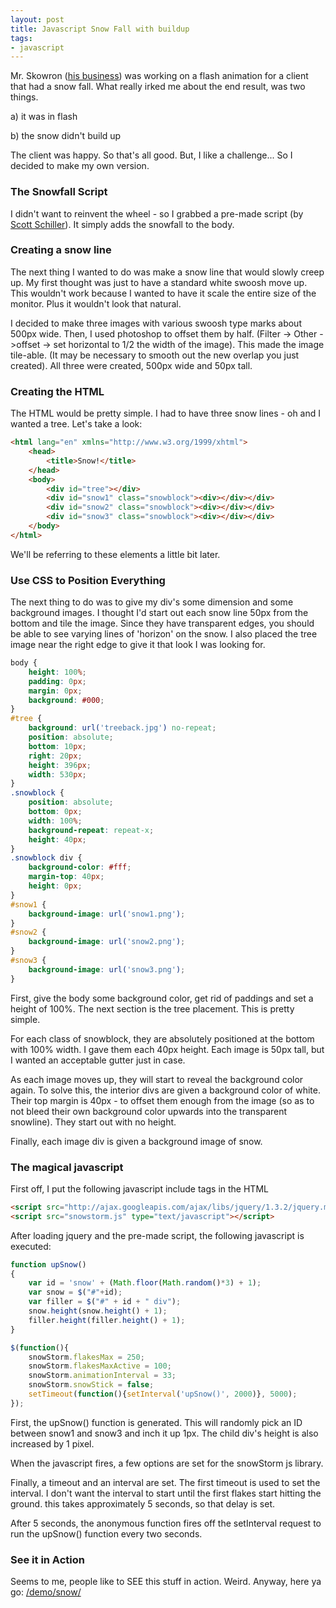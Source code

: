 ```yaml
---
layout: post
title: Javascript Snow Fall with buildup
tags:
- javascript
---
```

Mr. Skowron ([his business](http://markskowrondesign.com)) was working on a flash animation for a client that had a snow fall.  What really irked me about the end result, was two things.

a) it was in flash

b) the snow didn't build up

The client was happy.  So that's all good.  But, I like a challenge... So I decided to make my own version.

### The Snowfall Script

I didn't want to reinvent the wheel - so I grabbed a pre-made script (by [Scott Schiller](http://schillmania.co)).  It simply adds the snowfall to the body.

### Creating a snow line

The next thing I wanted to do was make a snow line that would slowly creep up.  My first thought was just to have a standard white swoosh move up.  This wouldn't work because I wanted to have it scale the entire size of the monitor. Plus it wouldn't look that natural.

I decided to make three images with various swoosh type marks about 500px wide.  Then, I used photoshop to offset them by half.  (Filter -> Other ->offset -> set horizontal to 1/2 the width of the image).  This made the image tile-able. (It may be necessary to smooth out the new overlap you just created).  All three were created, 500px wide and 50px tall.

### Creating the HTML

The HTML would be pretty simple.  I had to have three snow lines - oh and I wanted a tree.  Let's take a look:

```html
<html lang="en" xmlns="http://www.w3.org/1999/xhtml">
    <head>
        <title>Snow!</title>
    </head>
    <body>
        <div id="tree"></div>
        <div id="snow1" class="snowblock"><div></div></div>
        <div id="snow2" class="snowblock"><div></div></div>
        <div id="snow3" class="snowblock"><div></div></div>
    </body>
</html>
```

We'll be referring to these elements a little bit later.

### Use CSS to Position Everything

The next thing to do was to give my div's some dimension and some background images.  I thought I'd start out each snow line 50px from the bottom and tile the image.  Since they have transparent edges, you should be able to see varying lines of 'horizon' on the snow.  I also placed the tree image near the right edge to give it that look I was looking for.

```css
body {
    height: 100%;
    padding: 0px;
    margin: 0px;
    background: #000;
}
#tree {
    background: url('treeback.jpg') no-repeat;
    position: absolute;
    bottom: 10px;
    right: 20px;
    height: 396px;
    width: 530px;
}
.snowblock {
    position: absolute;
    bottom: 0px;
    width: 100%;
    background-repeat: repeat-x;
    height: 40px;
}
.snowblock div {
    background-color: #fff;
    margin-top: 40px;
    height: 0px;
}
#snow1 {
    background-image: url('snow1.png');
}
#snow2 {
    background-image: url('snow2.png');
}
#snow3 {
    background-image: url('snow3.png');
}
```

First, give the body some background color, get rid of paddings and set a height of 100%.  The next section is the tree placement.  This is pretty simple.

For each class of snowblock, they are absolutely positioned at the bottom with 100% width.  I gave them each 40px height.  Each image is 50px tall, but I wanted an acceptable gutter just in case.

As each image moves up, they will start to reveal the background color again.  To solve this, the interior divs are given a background color of white.  Their top margin is 40px - to offset them enough from the image (so as to not bleed their own background color upwards into the transparent snowline).  They start out with no height.

Finally, each image div is given a background image of snow.

### The magical javascript

First off, I put the following javascript include tags in the HTML

```html
<script src="http://ajax.googleapis.com/ajax/libs/jquery/1.3.2/jquery.min.js" type="text/javascript"></script>
<script src="snowstorm.js" type="text/javascript"></script>
```
    
After loading jquery and the pre-made script, the following javascript is executed:

```javascript
function upSnow()
{
    var id = 'snow' + (Math.floor(Math.random()*3) + 1);
    var snow = $("#"+id);
    var filler = $("#" + id + " div");
    snow.height(snow.height() + 1);
    filler.height(filler.height() + 1);
}

$(function(){
    snowStorm.flakesMax = 250;
    snowStorm.flakesMaxActive = 100;
    snowStorm.animationInterval = 33;
    snowStorm.snowStick = false;
    setTimeout(function(){setInterval('upSnow()', 2000)}, 5000);
});
```

First, the upSnow() function is generated.  This will randomly pick an ID between snow1 and snow3 and inch it up 1px.  The child div's height is also increased by 1 pixel.

When the javascript fires, a few options are set for the snowStorm js library.

Finally, a timeout and an interval are set.  The first timeout is used to set the interval.  I don't want the interval to start until the first flakes start hitting the ground.  this takes approximately 5 seconds, so that delay is set.

After 5 seconds, the anonymous function fires off the setInterval request to run the upSnow() function every two seconds.

### See it in Action

Seems to me, people like to SEE this stuff in action.  Weird.  Anyway, here ya go:
[/demo/snow/](/demo/snow/)
